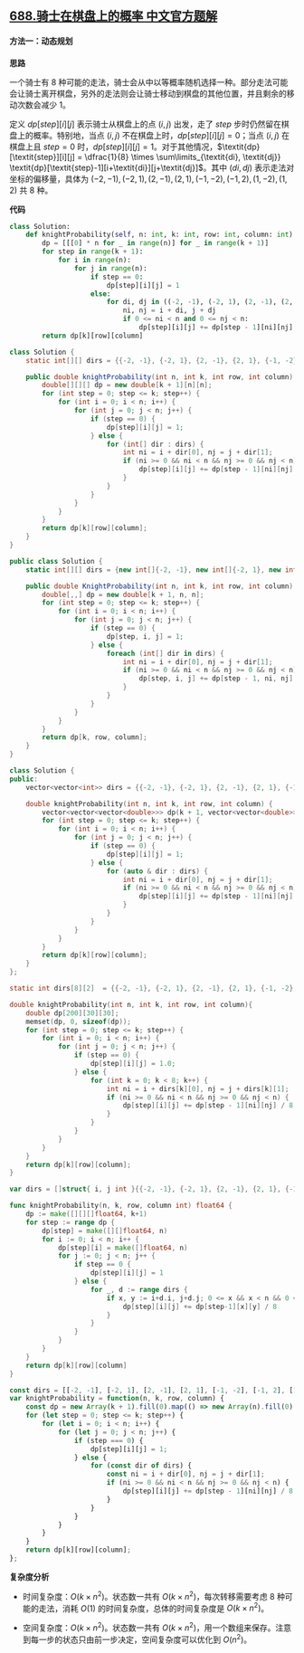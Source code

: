 ## [688.骑士在棋盘上的概率 中文官方题解](https://leetcode.cn/problems/knight-probability-in-chessboard/solutions/100000/qi-shi-zai-qi-pan-shang-de-gai-lu-by-lee-2qhk)

#### 方法一：动态规划

**思路**

一个骑士有 $8$ 种可能的走法，骑士会从中以等概率随机选择一种。部分走法可能会让骑士离开棋盘，另外的走法则会让骑士移动到棋盘的其他位置，并且剩余的移动次数会减少 $1$。

定义 $\textit{dp}[\textit{step}][i][j]$ 表示骑士从棋盘上的点 $(i, j)$ 出发，走了 $\textit{step}$ 步时仍然留在棋盘上的概率。特别地，当点 $(i, j)$ 不在棋盘上时，$\textit{dp}[\textit{step}][i][j] = 0$；当点 $(i, j)$ 在棋盘上且 $\textit{step} = 0$ 时，$\textit{dp}[\textit{step}][i][j] = 1$。对于其他情况，$\textit{dp}[\textit{step}][i][j] = \dfrac{1}{8} \times \sum\limits_{\textit{di}, \textit{dj}} \textit{dp}[\textit{step}-1][i+\textit{di}][j+\textit{dj}]$。其中 $(\textit{di}, \textit{dj})$ 表示走法对坐标的偏移量，具体为 $(-2, -1),(-2,1),(2,-1),(2,1),(-1,-2),(-1,2),(1,-2),(1,2)$ 共 $8$ 种。

**代码**

```Python [sol1-Python3]
class Solution:
    def knightProbability(self, n: int, k: int, row: int, column: int) -> float:
        dp = [[[0] * n for _ in range(n)] for _ in range(k + 1)]
        for step in range(k + 1):
            for i in range(n):
                for j in range(n):
                    if step == 0:
                        dp[step][i][j] = 1
                    else:
                        for di, dj in ((-2, -1), (-2, 1), (2, -1), (2, 1), (-1, -2), (-1, 2), (1, -2), (1, 2)):
                            ni, nj = i + di, j + dj
                            if 0 <= ni < n and 0 <= nj < n:
                                dp[step][i][j] += dp[step - 1][ni][nj] / 8
        return dp[k][row][column]
```

```Java [sol1-Java]
class Solution {
    static int[][] dirs = {{-2, -1}, {-2, 1}, {2, -1}, {2, 1}, {-1, -2}, {-1, 2}, {1, -2}, {1, 2}};

    public double knightProbability(int n, int k, int row, int column) {
        double[][][] dp = new double[k + 1][n][n];
        for (int step = 0; step <= k; step++) {
            for (int i = 0; i < n; i++) {
                for (int j = 0; j < n; j++) {
                    if (step == 0) {
                        dp[step][i][j] = 1;
                    } else {
                        for (int[] dir : dirs) {
                            int ni = i + dir[0], nj = j + dir[1];
                            if (ni >= 0 && ni < n && nj >= 0 && nj < n) {
                                dp[step][i][j] += dp[step - 1][ni][nj] / 8;
                            }
                        }
                    }
                }
            }
        }
        return dp[k][row][column];
    }
}
```

```C# [sol1-C#]
public class Solution {
    static int[][] dirs = {new int[]{-2, -1}, new int[]{-2, 1}, new int[]{2, -1}, new int[]{2, 1}, new int[]{-1, -2}, new int[]{-1, 2}, new int[]{1, -2}, new int[]{1, 2}};

    public double KnightProbability(int n, int k, int row, int column) {
        double[,,] dp = new double[k + 1, n, n];
        for (int step = 0; step <= k; step++) {
            for (int i = 0; i < n; i++) {
                for (int j = 0; j < n; j++) {
                    if (step == 0) {
                        dp[step, i, j] = 1;
                    } else {
                        foreach (int[] dir in dirs) {
                            int ni = i + dir[0], nj = j + dir[1];
                            if (ni >= 0 && ni < n && nj >= 0 && nj < n) {
                                dp[step, i, j] += dp[step - 1, ni, nj] / 8;
                            }
                        }
                    }
                }
            }
        }
        return dp[k, row, column];
    }
}
```

```C++ [sol1-C++]
class Solution {
public:
    vector<vector<int>> dirs = {{-2, -1}, {-2, 1}, {2, -1}, {2, 1}, {-1, -2}, {-1, 2}, {1, -2}, {1, 2}};

    double knightProbability(int n, int k, int row, int column) {
        vector<vector<vector<double>>> dp(k + 1, vector<vector<double>>(n, vector<double>(n)));
        for (int step = 0; step <= k; step++) {
            for (int i = 0; i < n; i++) {
                for (int j = 0; j < n; j++) {
                    if (step == 0) {
                        dp[step][i][j] = 1;
                    } else {
                        for (auto & dir : dirs) {
                            int ni = i + dir[0], nj = j + dir[1];
                            if (ni >= 0 && ni < n && nj >= 0 && nj < n) {
                                dp[step][i][j] += dp[step - 1][ni][nj] / 8;
                            }
                        }
                    }
                }
            }
        }
        return dp[k][row][column];
    }
};
```

```C [sol1-C]
static int dirs[8][2]  = {{-2, -1}, {-2, 1}, {2, -1}, {2, 1}, {-1, -2}, {-1, 2}, {1, -2}, {1, 2}};

double knightProbability(int n, int k, int row, int column){
    double dp[200][30][30];
    memset(dp, 0, sizeof(dp));
    for (int step = 0; step <= k; step++) {
        for (int i = 0; i < n; i++) {
            for (int j = 0; j < n; j++) {
                if (step == 0) {
                    dp[step][i][j] = 1.0;
                } else {
                    for (int k = 0; k < 8; k++) {
                        int ni = i + dirs[k][0], nj = j + dirs[k][1];
                        if (ni >= 0 && ni < n && nj >= 0 && nj < n) {
                            dp[step][i][j] += dp[step - 1][ni][nj] / 8;
                        }
                    }
                }
            }
        }
    }
    return dp[k][row][column];
}
```

```go [sol1-Golang]
var dirs = []struct{ i, j int }{{-2, -1}, {-2, 1}, {2, -1}, {2, 1}, {-1, -2}, {-1, 2}, {1, -2}, {1, 2}}

func knightProbability(n, k, row, column int) float64 {
    dp := make([][][]float64, k+1)
    for step := range dp {
        dp[step] = make([][]float64, n)
        for i := 0; i < n; i++ {
            dp[step][i] = make([]float64, n)
            for j := 0; j < n; j++ {
                if step == 0 {
                    dp[step][i][j] = 1
                } else {
                    for _, d := range dirs {
                        if x, y := i+d.i, j+d.j; 0 <= x && x < n && 0 <= y && y < n {
                            dp[step][i][j] += dp[step-1][x][y] / 8
                        }
                    }
                }
            }
        }
    }
    return dp[k][row][column]
}
```

```JavaScript [sol1-JavaScript]
const dirs = [[-2, -1], [-2, 1], [2, -1], [2, 1], [-1, -2], [-1, 2], [1, -2], [1, 2]];
var knightProbability = function(n, k, row, column) {
    const dp = new Array(k + 1).fill(0).map(() => new Array(n).fill(0).map(() => new Array(n).fill(0)));
    for (let step = 0; step <= k; step++) {
        for (let i = 0; i < n; i++) {
            for (let j = 0; j < n; j++) {
                if (step === 0) {
                    dp[step][i][j] = 1;
                } else {
                    for (const dir of dirs) {
                        const ni = i + dir[0], nj = j + dir[1];
                        if (ni >= 0 && ni < n && nj >= 0 && nj < n) {
                            dp[step][i][j] += dp[step - 1][ni][nj] / 8;
                        }
                    }
                }
            }
        }
    }
    return dp[k][row][column];
};
```

**复杂度分析**

- 时间复杂度：$O(k \times n ^ 2)$。状态数一共有 $O(k \times n ^ 2)$，每次转移需要考虑 $8$ 种可能的走法，消耗 $O(1)$ 的时间复杂度，总体的时间复杂度是 $O(k \times n ^ 2)$。

- 空间复杂度：$O(k \times n ^ 2)$。状态数一共有 $O(k \times n ^ 2)$，用一个数组来保存。注意到每一步的状态只由前一步决定，空间复杂度可以优化到 $O(n ^ 2)$。
